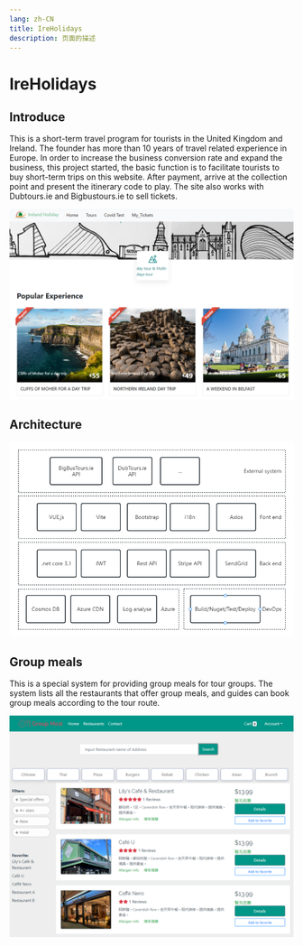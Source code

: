 ```yaml
---
lang: zh-CN
title: IreHolidays
description: 页面的描述
---
```

# IreHolidays
## Introduce

This is a short-term travel program for tourists in the United Kingdom and Ireland. The founder has more than 10 years of travel related experience in Europe. In order to increase the business conversion rate and expand the business, this project started, the basic function is to facilitate tourists to buy short-term trips on this website. After payment, arrive at the collection point and present the itinerary code to play. The site also works with Dubtours.ie and Bigbustours.ie to sell tickets.

![ireholiday](/img/ireholiday.png)


## Architecture

![ireholiday](/img/ireholidayact.png)

## Group meals

This is a special system for providing group meals for tour groups. The system lists all the restaurants that offer group meals, and guides can book group meals according to the tour route.

![groupmeals](/img/groupmeals.png)